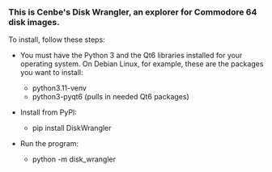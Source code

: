 ### This is Cenbe's Disk Wrangler, an explorer for Commodore 64 disk images.

To install, follow these steps:

* You must have the Python 3 and the Qt6 libraries installed for your operating system. On Debian Linux, for example, these are the packages you want to install:

    * python3.11-venv
    * python3-pyqt6 (pulls in needed Qt6 packages)

* Install from PyPI:

    * pip install DiskWrangler

* Run the program:

    * python -m disk_wrangler
